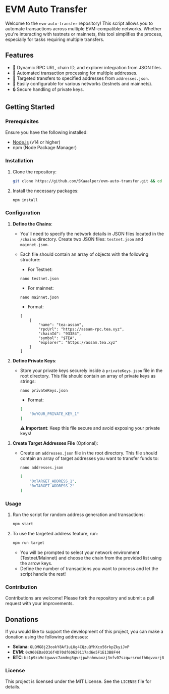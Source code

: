 # EVM Auto Transfer

Welcome to the `evm-auto-transfer` repository! This script allows you to automate transactions across multiple EVM-compatible networks. Whether you're interacting with testnets or mainnets, this tool simplifies the process, especially for tasks requiring multiple transfers.

## Features

- 📡 Dynamic RPC URL, chain ID, and explorer integration from JSON files.
- 🔄 Automated transaction processing for multiple addresses.
- 🎯 Targeted transfers to specified addresses from `addresses.json`.
- 🚀 Easily configurable for various networks (testnets and mainnets).
- 🔒 Secure handling of private keys.

## Getting Started

### Prerequisites

Ensure you have the following installed:

- [Node.js](https://nodejs.org/) (v14 or higher)
- npm (Node Package Manager)

### Installation

1. Clone the repository:

   ```bash
   git clone https://github.com/SKaaalper/evm-auto-transfer.git && cd evm-auto-transfer
   ```

2. Install the necessary packages:

   ```bash
   npm install
   ```

### Configuration

1. **Define the Chains**:

   - You'll need to specify the network details in JSON files located in the `/chains` directory. Create two JSON files: `testnet.json` and `mainnet.json`.
   - Each file should contain an array of objects with the following structure:
  
     - For Testnet:
     ```
     nano testnet.json
     ```
  
     - For mainnet:
     ```
     nano mainnet.json
     ```
     
     - Format:

     ```
     [
         {
             "name": "tea-assam",
             "rpcUrl": "https://assam-rpc.tea.xyz",
             "chainId": "93384",
             "symbol": "$TEA",
             "explorer": "https://assam.tea.xyz"
         }
     ]
     ```


2. **Define Private Keys**:

   - Store your private keys securely inside a `privateKeys.json` file in the root directory. This file should contain an array of private keys as strings:
     ```
     nano privateKeys.json
     ```
     - Format:

     ```json
     [
         "0xYOUR_PRIVATE_KEY_1"
     ]
     ```

     **⚠️ Important**: Keep this file secure and avoid exposing your private keys!

3. **Create Target Addresses File** (Optional):

   - Create an `addresses.json` file in the root directory. This file should contain an array of target addresses you want to transfer funds to:
     ```
     nano addresses.json
     ```

     ```json
     [
         "0xTARGET_ADDRESS_1",
         "0xTARGET_ADDRESS_2"
     ]
     ```

### Usage

1. Run the script for random address generation and transactions:

   ```bash
   npm start
   ```

2. To use the targeted address feature, run:

   ```bash
   npm run target
   ```

   - You will be prompted to select your network environment (Testnet/Mainnet) and choose the chain from the provided list using the arrow keys.
   - Define the number of transactions you want to process and let the script handle the rest!

### Contribution

Contributions are welcome! Please fork the repository and submit a pull request with your improvements.

## Donations

If you would like to support the development of this project, you can make a donation using the following addresses:

- **Solana**: `GLQMG8j23ookY8Af1uLUg4CQzuQYhXcx56rkpZkyiJvP`
- **EVM**: `0x960EDa0D16f4D70df60629117ad6e5F1E13B8F44`
- **BTC**: `bc1p9za9ctgwwvc7amdng8gvrjpwhnhnwaxzj3nfv07szqwrsrudfh6qvvxrj8`

### License

This project is licensed under the MIT License. See the `LICENSE` file for details.
